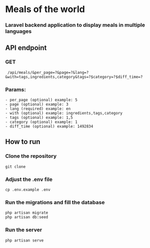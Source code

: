 # Meals of the world

### Laravel backend application to display meals in multiple languages

## API endpoint

### GET
```
 /api/meals/&per_page=?&page=?&lang=?&with=tags,ingredients,category&tags=?$category=?$diff_time=?
```

### Params: 
    - per_page (optional) example: 5
    - page (optional) example: 3
    - lang (required) example: en
    - with (optional) example: ingredients,tags,category
    - tags (optional) example: 1,5
    - category (optional) example: 1
    - diff_time (optional) example: 1492834

## How to run

### Clone the repository
```
git clone 
```

### Adjust the .env file
```
cp .env.example .env
```

### Run the migrations and fill the database
```
php artisan migrate
php artisan db:seed
```

### Run the server
```
php artisan serve
```
